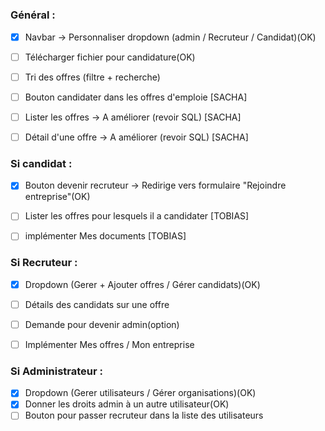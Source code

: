 #



### Général :  
- [x] Navbar -> Personnaliser dropdown (admin / Recruteur / Candidat)(OK)  
- [ ] Télécharger fichier pour candidature(OK)  
- [ ] Tri des offres (filtre + recherche)
- [ ] Bouton candidater dans les offres d'emploie [SACHA]
- [ ] Lister les offres  -> A améliorer (revoir SQL) [SACHA]
- [ ] Détail d'une offre  -> A améliorer (revoir SQL) [SACHA]
 

### Si candidat :  

- [x] Bouton devenir recruteur -> Redirige vers formulaire "Rejoindre  entreprise"(OK)  
- [ ] Lister les offres pour lesquels il a candidater [TOBIAS]
- [ ] implémenter Mes documents [TOBIAS]
  

### Si Recruteur :  

- [x] Dropdown (Gerer + Ajouter offres / Gérer candidats)(OK)  
- [ ] Détails des candidats sur une offre 
- [ ] Demande pour devenir admin(option)
- [ ] Implémenter Mes offres / Mon entreprise 


### Si Administrateur :  

- [x] Dropdown (Gerer utilisateurs / Gérer organisations)(OK)  
- [x] Donner les droits admin à un autre utilisateur(OK)
- [ ] Bouton pour passer recruteur dans la liste des utilisateurs
